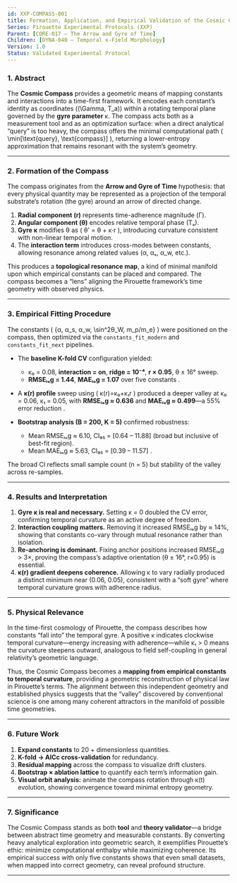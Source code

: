 ```yaml
---
id: XXP-COMPASS-001
title: Formation, Application, and Empirical Validation of the Cosmic Compass
Series: Pirouette Experimental Protocols (XXP)
Parent: [CORE-017 — The Arrow and Gyre of Time]
Children: [DYNA-040 — Temporal κ-Field Morphology]
Version: 1.0
Status: Validated Experimental Protocol
---
```


### 1. Abstract

The **Cosmic Compass** provides a geometric means of mapping constants and interactions into a time-first framework. It encodes each constant’s identity as coordinates ((\Gamma, T_a)) within a rotating temporal plane governed by the **gyre parameter** κ. The compass acts both as a measurement tool and as an optimization surface: when a direct analytical “query” is too heavy, the compass offers the minimal computational path ( \min[\text{query}, \text{compass}] ), returning a lower-entropy approximation that remains resonant with the system’s geometry.

---

### 2. Formation of the Compass

The compass originates from the **Arrow and Gyre of Time** hypothesis: that every physical quantity may be represented as a projection of the temporal substrate’s rotation (the gyre) around an arrow of directed change.

1. **Radial component (r)** represents time-adherence magnitude (Γ).
2. **Angular component (θ)** encodes relative temporal phase (Tₐ).
3. **Gyre κ** modifies θ as ( θ' = θ + κ·r ), introducing curvature consistent with non-linear temporal motion.
4. The **interaction term** introduces cross-modes between constants, allowing resonance among related values (α, αₛ, α_w, etc.).

This produces a **topological resonance map**, a kind of minimal manifold upon which empirical constants can be placed and compared. The compass becomes a “lens” aligning the Pirouette framework’s time geometry with observed physics.

---

### 3. Empirical Fitting Procedure

The constants ( {α, α_s, α_w, \sin^2θ_W, m_p/m_e} ) were positioned on the compass, then optimized via the `constants_fit_modern` and `constants_fit_next` pipelines.

* The **baseline K-fold CV** configuration yielded:

  * κ₀ = 0.08, **interaction = on**, **ridge = 10⁻⁴**, **r × 0.95**, θ ± 16° sweep.
  * **RMSEₗₒg = 1.44**, **MAEₗₒg = 1.07** over five constants .
* A **κ(r) profile** sweep using ( κ(r)=κ₀+κ₁r ) produced a deeper valley at κ₀ = 0.06, κ₁ = 0.05, with **RMSEₗₒg ≈ 0.636** and **MAEₗₒg ≈ 0.499**—a 55% error reduction .
* **Bootstrap analysis (B = 200, K = 5)** confirmed robustness:

  * Mean RMSEₗₒg ≈ 6.10, CI₉₅ = [0.64 – 11.88] (broad but inclusive of best-fit region).
  * Mean MAEₗₒg ≈ 5.63, CI₉₅ = [0.39 – 11.57] .

The broad CI reflects small sample count (n = 5) but stability of the valley across re-samples.

---

### 4. Results and Interpretation

1. **Gyre κ is real and necessary.** Setting κ = 0 doubled the CV error, confirming temporal curvature as an active degree of freedom.
2. **Interaction coupling matters.** Removing it increased RMSEₗₒg by ≈ 14%, showing that constants co-vary through mutual resonance rather than isolation.
3. **Re-anchoring is dominant.** Fixing anchor positions increased RMSEₗₒg > 3×, proving the compass’s adaptive orientation (θ ± 16°, r×0.95) is essential.
4. **κ(r) gradient deepens coherence.** Allowing κ to vary radially produced a distinct minimum near (0.06, 0.05), consistent with a “soft gyre” where temporal curvature grows with adherence radius.

---

### 5. Physical Relevance

In the time-first cosmology of Pirouette, the compass describes how constants “fall into” the temporal gyre. A positive κ indicates clockwise temporal curvature—energy increasing with adherence—while κ₁ > 0 means the curvature steepens outward, analogous to field self-coupling in general relativity’s geometric language.

Thus, the Cosmic Compass becomes a **mapping from empirical constants to temporal curvature**, providing a geometric reconstruction of physical law in Pirouette’s terms. The alignment between this independent geometry and established physics suggests that the “valley” discovered by conventional science is one among many coherent attractors in the manifold of possible time geometries.

---

### 6. Future Work

1. **Expand constants** to 20 + dimensionless quantities.
2. **K-fold → AICc cross-validation** for redundancy.
3. **Residual mapping** across the compass to visualize drift clusters.
4. **Bootstrap × ablation lattice** to quantify each term’s information gain.
5. **Visual orbit analysis:** animate the compass rotation through κ(t) evolution, showing convergence toward minimal entropy geometry.

---

### 7. Significance

The Cosmic Compass stands as both **tool** and **theory validator**—a bridge between abstract time geometry and measurable constants. By converting heavy analytical exploration into geometric search, it exemplifies Pirouette’s ethic: minimize computational enthalpy while maximizing coherence. Its empirical success with only five constants shows that even small datasets, when mapped into correct geometry, can reveal profound structure.

---